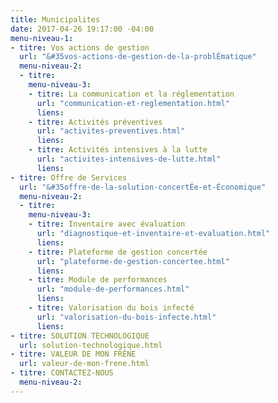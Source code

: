 ```yaml
---
title: Municipalites
date: 2017-04-26 19:17:00 -04:00
menu-niveau-1:
- titre: Vos actions de gestion
  url: "&#35vos-actions-de-gestion-de-la-problÈmatique"
  menu-niveau-2:
  - titre: 
    menu-niveau-3:
    - titre: La communication et la réglementation
      url: "communication-et-reglementation.html"
      liens: 
    - titre: Activités préventives
      url: "activites-preventives.html"
      liens: 
    - titre: Activités intensives à la lutte
      url: "activites-intensives-de-lutte.html"
      liens: 
- titre: Offre de Services
  url: "&#35offre-de-la-solution-concertÉe-et-Économique"
  menu-niveau-2:
  - titre: 
    menu-niveau-3:
    - titre: Inventaire avec évaluation
      url: "diagnostique-et-inventaire-et-evaluation.html"
      liens: 
    - titre: Plateforme de gestion concertée
      url: "plateforme-de-gestion-concertee.html"
      liens: 
    - titre: Module de performances
      url: "module-de-performances.html"
      liens: 
    - titre: Valorisation du bois infecté
      url: "valorisation-du-bois-infecte.html"
      liens: 
- titre: SOLUTION TECHNOLOGIQUE
  url: solution-technologique.html
- titre: VALEUR DE MON FRÊNE
  url: valeur-de-mon-frene.html
- titre: CONTACTEZ-NOUS
  menu-niveau-2: 
---
```


